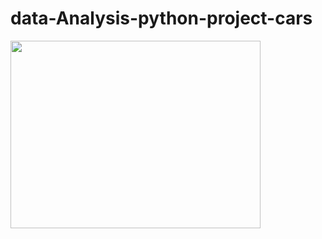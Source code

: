# data-Analysis-python-project-cars
<img height=300  width=400 src='https://i.pinimg.com/originals/df/0a/d7/df0ad71d0da0d9dc89b4fbab658c96da.gif'>
